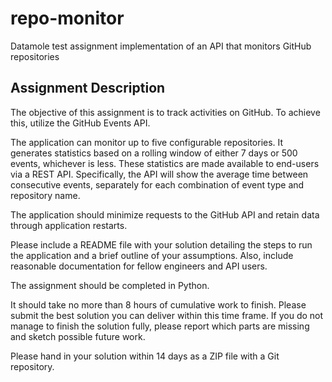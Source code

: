 # repo-monitor
Datamole test assignment implementation of an API that monitors GitHub repositories


## Assignment Description

The objective of this assignment is to track activities on GitHub. To achieve this, utilize the GitHub Events API.

The application can monitor up to five configurable repositories. It generates statistics based on a rolling window of either 7 days or 500 events, whichever is less. These statistics are made available to end-users via a REST API. Specifically, the API will show the average time between consecutive events, separately for each combination of event type and repository name.

The application should minimize requests to the GitHub API and retain data through application restarts.

Please include a README file with your solution detailing the steps to run the application and a brief outline of your assumptions. Also, include reasonable documentation for fellow engineers and API users.

The assignment should be completed in Python.

It should take no more than 8 hours of cumulative work to finish. Please submit the best solution you can deliver within this time frame. If you do not manage to finish the solution fully, please report which parts are missing and sketch possible future work.

Please hand in your solution within 14 days as a ZIP file with a Git repository.
